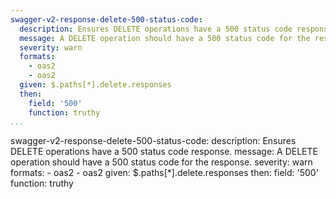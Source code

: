 ```yaml
---
swagger-v2-response-delete-500-status-code:
  description: Ensures DELETE operations have a 500 status code response.
  message: A DELETE operation should have a 500 status code for the response.
  severity: warn
  formats:
    - oas2
    - oas2
  given: $.paths[*].delete.responses
  then:
    field: '500'
    function: truthy
...
```

swagger-v2-response-delete-500-status-code:
  description: Ensures DELETE operations have a 500 status code response.
  message: A DELETE operation should have a 500 status code for the response.
  severity: warn
  formats:
    - oas2
    - oas2
  given: $.paths[*].delete.responses
  then:
    field: '500'
    function: truthy

